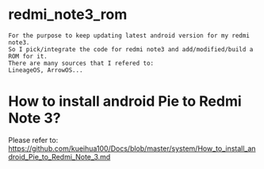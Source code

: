 # redmi_note3_rom
    For the purpose to keep updating latest android version for my redmi note3.
    So I pick/integrate the code for redmi note3 and add/modified/build a ROM for it.
    There are many sources that I refered to:
    LineageOS, ArrowOS...

# How to install android Pie to Redmi Note 3?
  Please refer to: https://github.com/kueihua100/Docs/blob/master/system/How_to_install_android_Pie_to_Redmi_Note_3.md 
